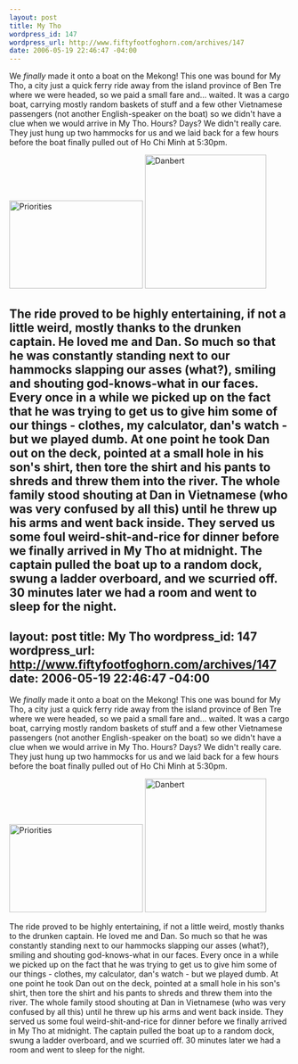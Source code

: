 ```yaml
--- 
layout: post
title: My Tho
wordpress_id: 147
wordpress_url: http://www.fiftyfootfoghorn.com/archives/147
date: 2006-05-19 22:46:47 -04:00
---
```

We <em>finally</em> made it onto a boat on the Mekong! This one was bound for My Tho, a city just a quick ferry ride away from the island province of Ben Tre where we were headed, so we paid a small fare and... waited. It was a cargo boat, carrying mostly random baskets of stuff and a few other Vietnamese passengers (not another English-speaker on the boat) so we didn't have a clue when we would arrive in My Tho. Hours? Days? We didn't really care. They just hung up two hammocks for us and we laid back for a few hours before the boat finally pulled out of Ho Chi Minh at 5:30pm.

<a href="http://flickr.com/photos/fiftyfeet/151053363"><img src="http://static.flickr.com/48/151053363_a6df166a28_m.jpg" width="240" height="158" alt="Priorities" border="0" /></a> <a href="http://flickr.com/photos/fiftyfeet/151053272"><img src="http://static.flickr.com/51/151053272_9edfecce53_m.jpg" width="218" height="240" alt="Danbert" border="0" /></a>

The ride proved to be highly entertaining, if not a little weird, mostly thanks to the drunken captain. He loved me and Dan. So much so that he was constantly standing next to our hammocks slapping our asses (what?), smiling and shouting god-knows-what in our faces. Every once in a while we picked up on the fact that he was trying to get us to give him some of our things - clothes, my calculator, dan's watch - but we played dumb. At one point he took Dan out on the deck, pointed at a small hole in his son's shirt, then tore the shirt and his pants to shreds and threw them into the river. The whole family stood shouting at Dan in Vietnamese (who was very confused by all this) until he threw up his arms and went back inside. They served us some foul weird-shit-and-rice for dinner before we finally arrived in My Tho at midnight. The captain pulled the boat up to a random dock, swung a ladder overboard, and we scurried off. 30 minutes later we had a room and went to sleep for the night.
--- 
layout: post
title: My Tho
wordpress_id: 147
wordpress_url: http://www.fiftyfootfoghorn.com/archives/147
date: 2006-05-19 22:46:47 -04:00
---
We <em>finally</em> made it onto a boat on the Mekong! This one was bound for My Tho, a city just a quick ferry ride away from the island province of Ben Tre where we were headed, so we paid a small fare and... waited. It was a cargo boat, carrying mostly random baskets of stuff and a few other Vietnamese passengers (not another English-speaker on the boat) so we didn't have a clue when we would arrive in My Tho. Hours? Days? We didn't really care. They just hung up two hammocks for us and we laid back for a few hours before the boat finally pulled out of Ho Chi Minh at 5:30pm.

<a href="http://flickr.com/photos/fiftyfeet/151053363"><img src="http://static.flickr.com/48/151053363_a6df166a28_m.jpg" width="240" height="158" alt="Priorities" border="0" /></a> <a href="http://flickr.com/photos/fiftyfeet/151053272"><img src="http://static.flickr.com/51/151053272_9edfecce53_m.jpg" width="218" height="240" alt="Danbert" border="0" /></a>

The ride proved to be highly entertaining, if not a little weird, mostly thanks to the drunken captain. He loved me and Dan. So much so that he was constantly standing next to our hammocks slapping our asses (what?), smiling and shouting god-knows-what in our faces. Every once in a while we picked up on the fact that he was trying to get us to give him some of our things - clothes, my calculator, dan's watch - but we played dumb. At one point he took Dan out on the deck, pointed at a small hole in his son's shirt, then tore the shirt and his pants to shreds and threw them into the river. The whole family stood shouting at Dan in Vietnamese (who was very confused by all this) until he threw up his arms and went back inside. They served us some foul weird-shit-and-rice for dinner before we finally arrived in My Tho at midnight. The captain pulled the boat up to a random dock, swung a ladder overboard, and we scurried off. 30 minutes later we had a room and went to sleep for the night.
